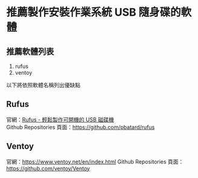 # 推薦製作安裝作業系統 USB 隨身碟的軟體

## 推薦軟體列表
1. rufus
2. ventoy

以下將依照軟體名稱列出優缺點

## Rufus

官網：[Rufus - 輕鬆製作可開機的 USB 磁碟機](https://rufus.ie/)  
Github Repositories 頁面：https://github.com/pbatard/rufus  


## Ventoy
官網：https://www.ventoy.net/en/index.html
Github Repositories 頁面：https://github.com/ventoy/Ventoy